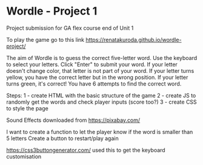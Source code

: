 # Wordle - Project 1
Project submission for GA flex course end of Unit 1

To play the game go to this link https://renatakuroda.github.io/wordle-project/

The aim of Wordle is to guess the correct five-letter word.
Use the keyboard to select your letters.
Click "Enter" to submit your word.
If your letter doesn't change color, that letter is not part of your word.
If your letter turns yellow, you have the correct letter but in the wrong position.
If your letter turns green, it's correct!
You have 6 attempts to find the correct word.


Steps:
1 - create HTML with the basic structure of the game
2 - create JS to randomly get the words and check player inputs (score too?)
3 - create CSS to style the page

Sound Effects downloaded from https://pixabay.com/


I want to create a function to let the player know if the word is smaller than 5 letters
Create a button to restart/play again


https://css3buttongenerator.com/
used this to get the keyboard customisation


